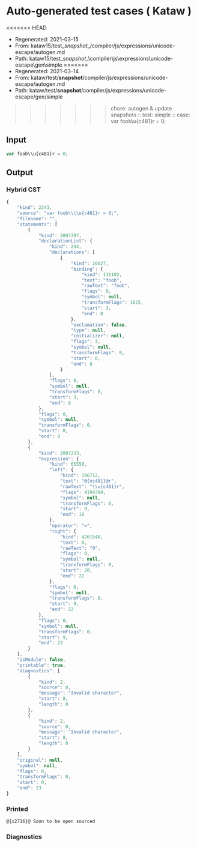 # Auto-generated test cases ( Kataw )
<<<<<<< HEAD
- Regenerated: 2021-03-15
- From: kataw15/test\__snapshot__/compiler/js/expressions/unicode-escape/autogen.md
- Path: kataw15/test\__snapshot__\compiler\js\expressions\unicode-escape\gen\simple
=======
- Regenerated: 2021-03-14
- From: kataw/test/__snapshot__/compiler/js/expressions/unicode-escape/autogen.md
- Path: kataw/test/__snapshot__/compiler/js/expressions/unicode-escape/gen/simple
>>>>>>> chore: autogen & update snapshots
> :: test: simple
> :: case: var foob\\u{c481}r = 0;
## Input

`````js
var foob\\u{c481}r = 0;
`````

## Output

### Hybrid CST

```javascript
{
    "kind": 2243,
    "source": "var foob\\\\u{c481}r = 0;",
    "filename": "",
    "statements": [
        {
            "kind": 2097397,
            "declarationList": {
                "kind": 244,
                "declarations": [
                    {
                        "kind": 16627,
                        "binding": {
                            "kind": 131102,
                            "text": "foob",
                            "rawText": "foob",
                            "flags": 0,
                            "symbol": null,
                            "transformFlags": 1025,
                            "start": 3,
                            "end": 8
                        },
                        "exclamation": false,
                        "type": null,
                        "initializer": null,
                        "flags": 3,
                        "symbol": null,
                        "transformFlags": 0,
                        "start": 0,
                        "end": 8
                    }
                ],
                "flags": 0,
                "symbol": null,
                "transformFlags": 0,
                "start": 3,
                "end": 8
            },
            "flags": 0,
            "symbol": null,
            "transformFlags": 0,
            "start": 0,
            "end": 8
        },
        {
            "kind": 2097233,
            "expression": {
                "kind": 65550,
                "left": {
                    "kind": 196712,
                    "text": "@{xc481}@r",
                    "rawText": "\\u{c481}r",
                    "flags": 4194304,
                    "symbol": null,
                    "transformFlags": 0,
                    "start": 9,
                    "end": 18
                },
                "operator": "=",
                "right": {
                    "kind": 4261540,
                    "text": 0,
                    "rawText": "0",
                    "flags": 0,
                    "symbol": null,
                    "transformFlags": 0,
                    "start": 20,
                    "end": 22
                },
                "flags": 0,
                "symbol": null,
                "transformFlags": 0,
                "start": 9,
                "end": 22
            },
            "flags": 0,
            "symbol": null,
            "transformFlags": 0,
            "start": 9,
            "end": 23
        }
    ],
    "isModule": false,
    "printable": true,
    "diagnostics": [
        {
            "kind": 2,
            "source": 0,
            "message": "Invalid character",
            "start": 8,
            "length": 0
        },
        {
            "kind": 2,
            "source": 0,
            "message": "Invalid character",
            "start": 8,
            "length": 0
        }
    ],
    "original": null,
    "symbol": null,
    "flags": 0,
    "transformFlags": 0,
    "start": 0,
    "end": 23
}
```

### Printed

```javascript
@{x2716}@ Soon to be open sourced
```

### Diagnostics

```javascript

```

